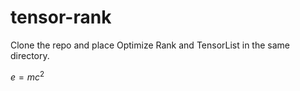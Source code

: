 # tensor-rank
Clone the repo and place Optimize Rank and TensorList in the same directory. 

$e = mc^2$ 
